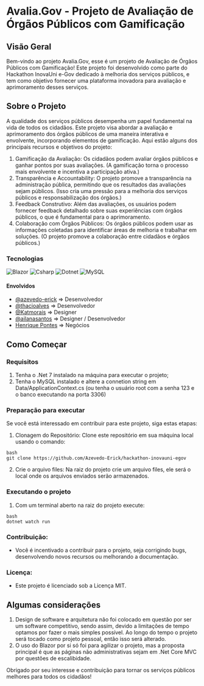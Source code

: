 # Avalia.Gov - Projeto de Avaliação de Órgãos Públicos com Gamificação

## Visão Geral
Bem-vindo ao projeto Avalia.Gov, esse é um projeto de Avaliação de Órgãos Públicos com Gamificação! Este projeto foi desenvolvido como parte do Hackathon InovaUni e-Gov dedicado à melhoria dos serviços públicos, e tem como objetivo fornecer uma plataforma inovadora para avaliação e aprimoramento desses serviços.

## Sobre o Projeto
A qualidade dos serviços públicos desempenha um papel fundamental na vida de todos os cidadãos. Este projeto visa abordar a avaliação e aprimoramento dos órgãos públicos de uma maneira interativa e envolvente, incorporando elementos de gamificação. Aqui estão alguns dos principais recursos e objetivos do projeto:

1. Gamificação da Avaliação: Os cidadãos podem avaliar órgãos públicos e ganhar pontos por suas avaliações. (A gamificação torna o processo mais envolvente e incentiva a participação ativa.)
2. Transparência e Accountability: O projeto promove a transparência na administração pública, permitindo que os resultados das avaliações sejam públicos. (Isso cria uma pressão para a melhoria dos serviços públicos e responsabilização dos órgãos.)
3. Feedback Construtivo: Além das avaliações, os usuários podem fornecer feedback detalhado sobre suas experiências com órgãos públicos, o que é fundamental para o aprimoramento.
4. Colaboração com Órgãos Públicos: Os órgãos públicos podem usar as informações coletadas para identificar áreas de melhoria e trabalhar em soluções. (O projeto promove a colaboração entre cidadãos e órgãos públicos.)

### Tecnologias
![Blazor](https://img.shields.io/badge/-Blazor-512BD4?logo=blazor&logoColor=white&style=flat-square&logoWidth=30 "Blazor")
![Csharp](https://img.shields.io/badge/-Csharp-512BD4?logo=csharp&logoColor=white&style=flat-square&logoWidth=30 "Csharp")
![Dotnet](https://img.shields.io/badge/-Dotnet-512BD4?logo=dotnet&logoColor=white&style=flat-square&logoWidth=30 "Dotnet")
![MySQL](https://img.shields.io/badge/-MySQL-4479A1?logo=MySQL&logoColor=white&style=flat-square&logoWidth=30 "MySQL")

#### Envolvidos
- [@azevedo-erick](https://github.com/azevedo-erick) => Desenvolvedor
- [@thacioalves](https://github.com/thacioalves) => Desenvolvedor
- [@Katmorais](https://github.com/Katmorais) => Designer
- [@ailanasantos](https://github.com/ailanasantos) => Designer / Desenvolvedor
- [Henrique Pontes](#) => Negócios


## Como Começar

### Requisitos
1. Tenha o .Net 7 instalado na máquina para executar o projeto;
2. Tenha o MySQL instalado e altere a connetion string em Data/ApplicationContext.cs (ou tenha o usuário root com a senha 123 e o banco executando na porta 3306) 

### Preparação para executar
Se você está interessado em contribuir para este projeto, siga estas etapas:

1. Clonagem do Repositório: Clone este repositório em sua máquina local usando o comando:

```
bash
git clone https://github.com/Azevedo-Erick/hackathon-inovauni-egov
```

2. Crie o arquivo files: Na raiz do projeto crie um arquivo files, ele será o local onde os arquivos enviados serão armazenados.

### Executando o projeto

1. Com um terminal aberto na raiz do projeto execute:
```
bash
dotnet watch run
```

### Contribuição: 
- Você é incentivado a contribuir para o projeto, seja corrigindo bugs, desenvolvendo novos recursos ou melhorando a documentação.

### Licença: 
- Este projeto é licenciado sob a Licença MIT.

## Algumas considerações

1. Design de software e arquitetura não foi colocado em questão por ser um software competitivo, sendo assim, devido a limitações de tempo optamos por fazer o mais simples possível. Ao longo do tempo o projeto será tocado como projeto pessoal, então isso será alterado.
2. O uso do Blazor por si só foi para agilizar o projeto, mas a proposta principal é que as páginas não administrativas sejam em .Net Core MVC por questões de escalibidade.

Obrigado por seu interesse e contribuição para tornar os serviços públicos melhores para todos os cidadãos!

